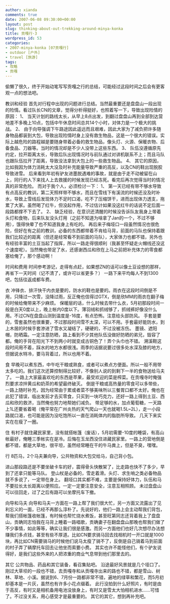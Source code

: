 ```yaml
---
author: xianda
comments: true
date: 2007-06-08 09:30:00+00:00
layout: post
slug: thinking-about-out-trekking-around-minya-konka
title: 贡嘎行·3
wordpress_id: 53
categories:
- 2007-minya-konka [07贡嘎行]
- outdoor [户外]
- travel [旅游]
tags:
- 攻略
- 贡嘎
---
```


偷懒了很久，终于开始动笔写写贡嘎之行的总结，可能经过这段时间之后会有更客观一点的想法吧。





教训和经验
首先对行程中出现的问题进行总结。当然最重要还是盘盘山一段出现的险情。看过队长CN的文章，觉得分析得挺好，也照着写一下，导致出现险情的原因：
1、 当天计划的路线太长，从早上8点出发，到翻过盘盘山再到全部到达营地差不多晚上10点，包括中午休息时间总共14个小时，对体力是一个极大的挑战。
2、 由于向导强调下午路途因此遥远而且艰难，因此大家为了减负把许多随身物品都装到大包，导致出现险情时身上没有救生物品，这是一个很大的错误。实际上越危险的路程越是要随身带着必备的救生物品，像头灯、火源、保暖衣物、后备食品、刀器等。当时的情况却是不少人没带上这些东西。
3、 队伍没遵循原先约定，拉开距离太长，导致后队出现情况时与前队通过对讲机联系不上；而且马队也跟队伍拉开了距离，导致没法拿到大包上的一些救生物品。
4、 其它的原因，比如我因为体力消耗太大没及时补充能量导致严重的高反，以及CN的鞋出现脱胶导致进雪。  <!-- more -->
后来看到年初有驴友进墨脱遇难的事故，就是由于走不动被留在山上，同行的人下来找人上去救援的时候发现已经冻死。看完后再次觉得当时的情况真的非常危险。
而对于我个人，必须检讨一下：
1、 第一天已经有带不够水导致有点高反的教训，第二天照样带不够水，而且在雪线下有溪流的时候还没及时补水，导致上雪线后发现体力不足时口渴，吃不了压缩饼干，进而出现体力透支，拖累了大家。虽然喝了红牛，但没起作用，不过估计如果没这红牛的话说不定后面一段路都撑不下去了。
2、 缺乏经验，在意识还清醒的时候没告诉队友我身上带着头灯和食物，后来队友没头灯用（之前不知道为啥拿了Jan的一个，不过不够用），饿得快晕了也不知道我身上有吃的。
再后来子梅垭口一段虽然情况也很危险，但好在有之前的教训，必备的东西都带着不肯给马背，前面的马队也保持着跟我们比较近的距离（但还是经常看不到前面的马队），大家体力也都不错，另外也有经验丰富的土豆当起了指挥，所以一路走得很顺利（我甚至怀疑走火帽线还没这个速度呢）。当然俺也带足了水，还感谢西瓜和欣在上马之前把补充体力的零食都塞给俺了，那个感动啊！





时间和费用
时间参考游记，走得有点赶，如果想ZN的话可以像土豆设想的那样，再省下一天时间（记不清了，或许可以省更多？）
一路下来平均每人不到1300吧，包括往返成都车费。





衣
冲锋衣、排汗快干内衣是要的，防水的鞋也是要的。雨衣在这段时间倒是不用，只降过一次雪，没降过雨，反正俺也信得过GTX，倒是欣MM的雨衣在翻子梅的时候给俺带来不少麻烦。
保暖层的话，什么时候去带什么衣，5月初那段时间一般是白天0度以上，晚上帐内0度以下。薄羽绒和抓绒够了，抓绒裤好像没什么用。不过CN在盘盘山测到温度是-16度，有点恐怖。注意给头部防风。
手套是要的，雪套虽然也很重要，不过那段时间雪不太深，可以不用。手套最好能防水，到上木居的时候手套渗进了雪水又凝结了，硬硬的，不过没被冻伤。
墨镜、遮阳帽，防晒霜。一定注意防晒，路上看到不少其他队伍没做好防晒的弟兄，毁容了都。俺的手背在阳光下不到两小时就变成古铜色了！弄个头巾也不错。
溯溪鞋这段时间用不着，踩水的地方水都很浅。雨季的话据说要过很多处水深及膝的地方，但据说水特冷，要马背着过，所以也用不着。





食
早晚可以煮东西，中午吃干粮或熟食，或者可以煮点方便面。所以一般不用带太多吃的。我们这次还算控制得比较好，不像别人说的到剩下一半的食物送给马夫了。
一路上大家最喜欢吃的东西是苹果，最受欢迎的菜是榨菜。在贡嘎寺时俺强烈要求凉拌黄瓜和奶茶的希望最终破灭。
倒是干粮或高热量的零食可以多带些，一路上随时补充，因为经常由于累或者菜不够美味所以三餐胃口都不太好。俺也在此犯了错误，临出发前才去买零食，只买到一块巧克力，还好一路上得到土豆、西瓜和欣的救济，当然俺也努力地帮她们减负。
带足够的水，加点葡萄糖，一天路上1L还要省着喝（俺平常在广州炎热的天气爬山一天也就喝1.5L~2L），走一小段路就口渴，也可能是因为没吃饱所以一直在消耗体内的脂肪所导致。
几天下来实实在在瘦了一圈。





住
有村子就住藏民家里，没有就搭帐篷（废话），5月初需要-10度的睡袋，有高山帐最好，俺睡三季帐实在是冷。后悔在玉龙西没住进藏民家里。一路上的营地倒是都不错，都是大草地，很平坦，虽然经常睡在干的牛马粪上，但是不臭，嘿嘿。





行
8匹马，2个马夫兼向导，公共物资和大包交给马，自己背小包。



进山那段路还是不要坐破卡车的好，震得骨头快散架了，比走路也快不了多少，早到了还拿只能等马队。
登山杖是必备的，雪走着滑。头灯、求生哨之类必备物品就不多说了，一定带在身上。
翻垭口其实都不难，主要是保持好体力，队伍和马不要拉长太长距离以便照应。一定一定要注意安全，注意互相照顾。
未过盘盘山可以往回走，过了之后有路可以坐摩托车下撤。





向导和马夫
向导和马夫一方面在一路上帮了我们很大忙，另一方面又流露出了见利忘义的一面，已经不再那么淳朴了。先说好的，他们一路上会主动帮我们背包，帮我们搭帐篷收帐篷，有时候也帮忙烧水煮饭，甚至旺第同志还背着我上了盘盘山，贡确同志怕我在马背上睡着一路唱歌，贡确妻子在翻盘盘山那晚也帮我们做了不少事情，如此等等，确实让我们很是感激。而另一方面他们也好几次想尽办法想赚我们多点钱，甚至有些不厚道。比如CN要求骑马回去找相机时一开口就是1000块，再比如CN需要骑马的时候他们说马太瘦了骑不了，反倒是自己骑着马到前面的村子弄了辆摩托车回去让他坐而索要小费。
其实也许不能怪他们，有个驴友说得好，是我们这些外来的人把浓重的商业气息带到他们那里去的。





其它
公共物品、药品和其它装备，看召集贴吧。
沿途最好风景就是几个垭口了。刚过大草坝的一段也不错，去贡嘎寺和从贡嘎寺出来的路也不错，都是雪山、树林、草地、小溪。据说到6、7月份一路都非常不错，遍地的绿草和繁花，而5月初却基本是一片灰，虽然也有许多小花点缀着。
此行没拍到什么好照片，有时是由于高反，有时又是相机备用电池没放身上，有时又是雪太大怕相机进水……可惜了。不过没关系，用心感受才是最重要的。
其它的其它，想到再补充吧。





